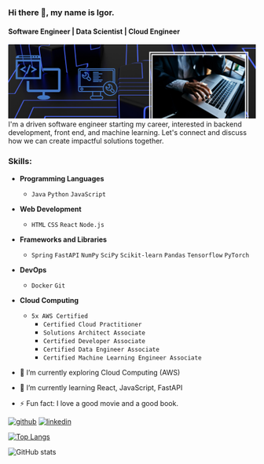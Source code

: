 ### Hi there 👋, my name is Igor. 
#### Software Engineer | Data Scientist | Cloud Engineer

![GitHub Banner](banner.png)
I'm a driven software engineer starting my career, interested in backend development, front end, and machine learning.
Let's connect and discuss how we can create impactful solutions together.

### Skills: 
- **Programming Languages**
  - `Java`  `Python`  `JavaScript`
- **Web Development**
  - `HTML`  `CSS`  `React`  `Node.js`
- **Frameworks and Libraries**
  - `Spring`  `FastAPI` `NumPy`  `SciPy`  `Scikit-learn`  `Pandas`  `Tensorflow`  `PyTorch`
- **DevOps**
  - `Docker`  `Git`
- **Cloud Computing**
  - `5x AWS Certified`
    - `Certified Cloud Practitioner`
    - `Solutions Architect Associate`
    - `Certified Developer Associate`
    - `Certified Data Engineer Associate`
    - `Certified Machine Learning Engineer Associate`

- 🔭 I’m currently exploring Cloud Computing (AWS)
- 🌱 I’m currently learning React, JavaScript, FastAPI
- ⚡ Fun fact: I love a good movie and a good book. 


[<img src='https://cdn.jsdelivr.net/npm/simple-icons@3.0.1/icons/github.svg' alt='github' height='40'>](https://github.com/igd93)  [<img src='https://cdn.jsdelivr.net/npm/simple-icons@3.0.1/icons/linkedin.svg' alt='linkedin' height='40'>](https://www.linkedin.com/in/igor-drozhilkin/)   

[![Top Langs](https://github-readme-stats.vercel.app/api/top-langs/?username=igd93)](https://github.com/anuraghazra/github-readme-stats)

![GitHub stats](https://github-readme-stats.vercel.app/api?username=igd93&show_icons=true)  



<!---
igd93/igd93 is a ✨ special ✨ repository because its `README.md` (this file) appears on your GitHub profile.
You can click the Preview link to take a look at your changes.
--->
